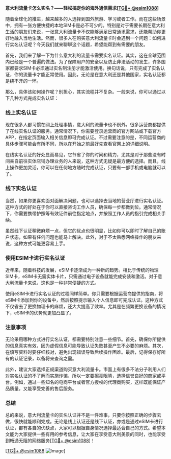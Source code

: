 **意大利流量卡怎么实名？——轻松搞定你的海外通信需求[[TG💪+ @esim1088](https://t.me/s/esim1088)]**

随着全球化的推进，越来越多的人选择到国外旅游、学习或者工作。而在这些场景中，拥有一张方便快捷的本地SIM卡是必不可少的。特别是对于需要长期在意大利生活的朋友们来说，一张意大利流量卡不仅能够满足日常通讯需求，还能帮助你更好地融入当地生活。然而，很多人在购买意大利流量卡时会遇到一个问题：如何进行实名认证呢？今天我们就来聊聊这个话题，希望能帮到有需要的朋友。

首先，我们来了解一下为什么意大利的流量卡需要实名认证。其实，这在全球范围内已经是一个普遍的做法。为了保障用户的安全以及防止非法活动的发生，许多国家都要求SIM卡必须通过实名制注册才能激活使用。换句话说，只有完成了实名认证，你的流量卡才能正常使用。因此，无论是在意大利还是其他国家，实名认证都是绕不开的一环。

那么，具体该如何操作呢？别担心，其实流程并不复杂。一般来说，你可以通过以下几种方式完成实名认证：

### **线上实名认证**
现在很多人都习惯在网上处理事情，意大利的流量卡也不例外。很多运营商都提供了在线实名认证的服务。通常情况下，你需要登录运营商的官方网站或下载官方APP，在指定页面输入相关信息即可完成认证。不过需要注意的是，不同运营商的具体步骤可能会有所不同，所以在开始之前最好先查看官网上的详细说明。

在线实名认证的好处显而易见，它节省了你的时间和精力，尤其是对于那些没有时间亲自前往实体店铺办理业务的人来说，这种方式无疑是最方便的选择。而且，线上操作更加灵活，你可以在任何地方随时完成认证，只要有一部手机或电脑就可以了。

### **线下实名认证**
当然，如果你更喜欢面对面解决问题，也可以选择去当地的营业厅进行实名认证。这种方式的好处在于你可以直接咨询工作人员，确保每一步都做到位。通常情况下，你需要携带护照等有效证件前往指定地点，并按照工作人员的指引完成相关手续。

虽然线下认证稍微麻烦一点，但它的优点也很明显，比如你可以即时了解自己的账户状态，如果有任何问题也能马上解决。此外，对于不太熟悉网络操作的朋友来说，这种方式可能更容易上手。

### **使用ESIM卡进行实名认证**
近年来，随着科技的发展，eSIM卡逐渐成为一种新的趋势。相比于传统的物理SIM卡，eSIM卡无需实体卡片，只需通过电子设备就能完成安装和激活。对于意大利流量卡来说，这也是一种非常便捷的方式。

使用eSIM卡进行实名认证的过程同样简单。你只需要根据运营商提供的指南，将eSIM卡添加到你的设备中，然后按照提示输入个人信息即可完成认证。这种方式不仅省去了更换物理卡的麻烦，还大大提高了效率。尤其是在频繁更换设备的情况下，eSIM卡的优势就更加凸显了。

### **注意事项**
无论采用哪种方式进行实名认证，都需要特别注意一些细节。首先，确保你所提供的信息真实有效，因为虚假信息可能导致认证失败甚至产生不必要的麻烦。其次，在填写资料时要仔细核对，避免出现错误导致后续操作困难。最后，记得保存好所有的认证记录，以备将来查询之需。

此外，建议大家选择正规渠道购买意大利流量卡。市面上有很多不法分子利用人们对实名认证的不了解而实施诈骗，所以一定要擦亮眼睛，选择信誉良好的商家或平台。例如，通过一些知名的电商平台或者官方授权的代理商购买，这样既能保证产品质量，又能享受完善的售后服务。

### **总结**
总的来说，意大利流量卡的实名认证并不是一件难事，只要你按照正确的步骤去做，很快就能顺利完成。无论是线上认证还是线下认证，亦或是通过eSIM卡进行认证，都有各自的优缺点，大家可以根据自身情况选择最适合自己的方式。希望本文能为大家提供一些有用的参考信息，让大家在享受意大利美景的同时，也能享受到畅通无阻的网络服务[[TG💪+ @esim1088](https://t.me/s/esim1088)]！

[[TG💪+ @esim1088](https://t.me/s/esim1088) ![Image](https://i.postimg.cc/4NQfJmqS/Snipaste-2025-05-13-00-14-12.png)]